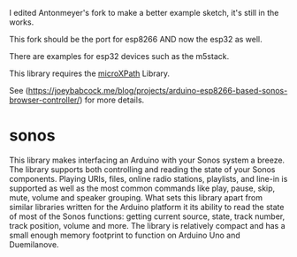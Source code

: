 I edited Antonmeyer's fork to make a better example sketch, it's still in the works.

This fork should be the port for esp8266 AND now the esp32 as well.

There are examples for esp32 devices such as the m5stack.

This library requires the [microXPath](https://github.com/tmittet/microxpath) Library.

See (https://joeybabcock.me/blog/projects/arduino-esp8266-based-sonos-browser-controller/) for more details.

# sonos
This library makes interfacing an Arduino with your Sonos system a breeze. The library supports both controlling and reading the state of your Sonos components.  Playing URIs, files, online radio stations, playlists, and line-in is supported as well as the most common commands like play, pause, skip, mute, volume and speaker grouping.  What sets this library apart from similar libraries written for the Arduino platform it its ability to read the state of most of the Sonos functions: getting current source, state, track number, track position, volume and more.  The library is relatively compact and has a small enough memory footprint to function on Arduino Uno and Duemilanove.
